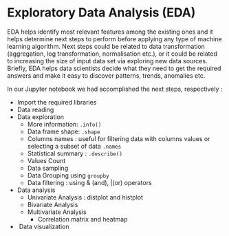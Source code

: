 # Exploratory Data Analysis (EDA)
EDA helps identify most relevant features among the existing ones and it helps determine next steps to perform before applying any type of machine learning algorithm.
Next steps could be related to data transformation (aggregation, log transformation, normalisation etc.), or it could be related to increasing the size of input data set via exploring new data sources.
Briefly, EDA helps data scientists decide what they need to get the required answers and make it easy to discover patterns, trends, anomalies etc. 

In our Jupyter notebook we had accomplished the next steps, respectively : 
- Import the required libraries
- Data reading
- Data exploration
    -  More information: `.info()`
    -  Data frame shape: `.shape`
    -  Columns names : useful for filtering data with columns values or selecting a subset of data `.names`
    -  Statistical summary : `.describe()`
    -  Values Count
    -  Data sampling
    -  Data Grouping using `groupby` 
    -  Data filtering : using & (and), |(or) operators
-  Data analysis
     - Univariate Analysis : distplot and histplot
     - Bivariate Analysis
     - Multivariate Analysis
       - Correlation matrix and heatmap
-  Data visualization
